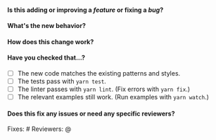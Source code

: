 #### Is this adding or improving a _feature_ or fixing a _bug_?

<!--
If you have a question, ask it in our Slack channel instead:

https://slate-slack.herokuapp.com/
-->

#### What's the new behavior?

<!--
Please include at least one of the following:

- A GIF showing the new behavior in action.
- A code sample showing the new API in action.
- A description of how the new behavior works.

If you don't include one of these, there's a very good chance your pull request will take longer to review. Thank you!
-->

#### How does this change work?

<!--
If your change is non-trivial, please include a short description of how the new logic works, and why you decided to solve it the way you did. This is incredibly helpful so that reviewers don't have to guess based on the code.
-->

#### Have you checked that...?

<!--
Please run through this checklist for your pull request:
-->

- [ ] The new code matches the existing patterns and styles.
- [ ] The tests pass with `yarn test`.
- [ ] The linter passes with `yarn lint`. (Fix errors with `yarn fix`.)
- [ ] The relevant examples still work. (Run examples with `yarn watch`.)

#### Does this fix any issues or need any specific reviewers?

Fixes: #
Reviewers: @
